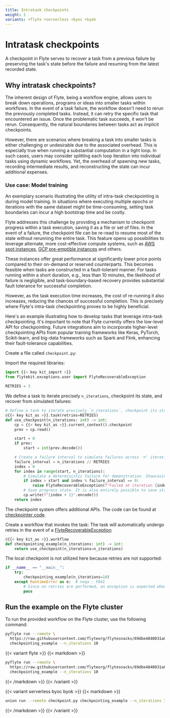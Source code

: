 ```yaml
---
title: Intratask checkpoints
weight: 1
variants: +flyte +serverless +byoc +byok
---
```


# Intratask checkpoints

A checkpoint in Flyte serves to recover a task from a previous failure by preserving the task's state before the failure
and resuming from the latest recorded state.

## Why intratask checkpoints?

The inherent design of Flyte, being a workflow engine, allows users to break down operations, programs or ideas
into smaller tasks within workflows. In the event of a task failure, the workflow doesn't need to rerun the
previously completed tasks. Instead, it can retry the specific task that encountered an issue.
Once the problematic task succeeds, it won't be rerun. Consequently, the natural boundaries between tasks act as implicit checkpoints.

However, there are scenarios where breaking a task into smaller tasks is either challenging or undesirable due to the associated overhead.
This is especially true when running a substantial computation in a tight loop.
In such cases, users may consider splitting each loop iteration into individual tasks using dynamic workflows.
Yet, the overhead of spawning new tasks, recording intermediate results, and reconstructing the state can incur additional expenses.

### Use case: Model training

An exemplary scenario illustrating the utility of intra-task checkpointing is during model training.
In situations where executing multiple epochs or iterations with the same dataset might be time-consuming,
setting task boundaries can incur a high bootstrap time and be costly.

Flyte addresses this challenge by providing a mechanism to checkpoint progress within a task execution,
saving it as a file or set of files. In the event of a failure, the checkpoint file can be re-read to
resume most of the state without rerunning the entire task.
This feature opens up possibilities to leverage alternate, more cost-effective compute systems,
such as [AWS spot instances](https://aws.amazon.com/ec2/spot/),
[GCP pre-emptible instances](https://cloud.google.com/compute/docs/instances/preemptible) and others.

These instances offer great performance at significantly lower price points compared to their on-demand or reserved counterparts.
This becomes feasible when tasks are constructed in a fault-tolerant manner.
For tasks running within a short duration, e.g., less than 10 minutes, the likelihood of failure is negligible,
and task-boundary-based recovery provides substantial fault tolerance for successful completion.

However, as the task execution time increases, the cost of re-running it also increases,
reducing the chances of successful completion. This is precisely where Flyte's intra-task checkpointing proves to be highly beneficial.

Here's an example illustrating how to develop tasks that leverage intra-task checkpointing.
It's important to note that Flyte currently offers the low-level API for checkpointing.
Future integrations aim to incorporate higher-level checkpointing APIs from popular training frameworks
like Keras, PyTorch, Scikit-learn, and big-data frameworks such as Spark and Flink, enhancing their fault-tolerance capabilities.

Create a file called `checkpoint.py`:

Import the required libraries:

```python
import {{< key kit_import >}}
from flytekit.exceptions.user import FlyteRecoverableException

RETRIES = 3
```

We define a task to iterate precisely `n_iterations`, checkpoint its state, and recover from simulated failures:

```python
# Define a task to iterate precisely `n_iterations`, checkpoint its state, and recover from simulated failures.
@{{< key kit_as >}}.task(retries=RETRIES)
def use_checkpoint(n_iterations: int) -> int:
    cp = {{< key kit_as >}}.current_context().checkpoint
    prev = cp.read()

    start = 0
    if prev:
        start = int(prev.decode())

    # Create a failure interval to simulate failures across 'n' iterations and then succeed after configured retries
    failure_interval = n_iterations // RETRIES
    index = 0
    for index in range(start, n_iterations):
        # Simulate a deterministic failure for demonstration. Showcasing how it eventually completes within the given retries
        if index > start and index % failure_interval == 0:
            raise FlyteRecoverableException(f"Failed at iteration {index}, failure_interval {failure_interval}.")
        # Save progress state. It is also entirely possible to save state every few intervals
        cp.write(f"{index + 1}".encode())
    return index
```

The checkpoint system offers additional APIs. The code can be found at
[checkpointer code](https://github.com/flyteorg/flytekit/blob/master/flytekit/core/checkpointer.py).

Create a workflow that invokes the task:
The task will automatically undergo retries in the event of a [FlyteRecoverableException](/api-reference/flytekit-sdk/packages/flytekit.exceptions.base/#flytekitexceptionsbaseflyterecoverableexception)

```python
@{{< key kit_as >}}.workflow
def checkpointing_example(n_iterations: int) -> int:
    return use_checkpoint(n_iterations=n_iterations)
```

The local checkpoint is not utilized here because retries are not supported:

```python
if __name__ == "__main__":
    try:
        checkpointing_example(n_iterations=10)
    except RuntimeError as e:  # noqa : F841
        # Since no retries are performed, an exception is expected when run locally
        pass
```

## Run the example on the Flyte cluster

To run the provided workflow on the Flyte cluster, use the following command:

```bash
pyflyte run --remote \
  https://raw.githubusercontent.com/flyteorg/flytesnacks/69dbe4840031a85d79d9ded25f80397c6834752d/examples/advanced_composition/advanced_composition/checkpoint.py \
  checkpointing_example --n_iterations 10
```

{{< variant flyte >}}
{{< markdown >}}
```bash
pyflyte run --remote \
  https://raw.githubusercontent.com/flyteorg/flytesnacks/69dbe4840031a85d79d9ded25f80397c6834752d/examples/advanced_composition/advanced_composition/checkpoint.py \
  checkpointing_example --n_iterations 10
```
{{< /markdown >}}
{{< /variant >}}

{{< variant serverless byoc byok >}}
{{< markdown >}}
```bash
union run --remote checkpoint.py checkpointing_example --n_iterations 10
```
{{< /markdown >}}
{{< /variant >}}

